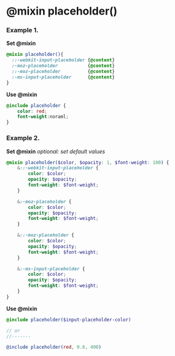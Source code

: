 # @mixin placeholder()

### Example 1.
**Set @mixin**
```scss
@mixin placeholder(){
  ::-webkit-input-placeholder {@content}
  :-moz-placeholder           {@content}
  ::-moz-placeholder          {@content}
  :-ms-input-placeholder      {@content}
}
```

**Use @mixin**
```scss
@include placeholder {
    color: red;
    font-weight:noraml;
}
```

### Example 2.
**Set @mixin**
*optional: set default values*
```scss
@mixin placeholder($color, $opacity: 1, $font-weight: 100) {
    &::-webkit-input-placeholder {
        color: $color;
        opacity: $opacity;
        font-weight: $font-weight;
    }

    &:-moz-placeholder {
        color: $color;
        opacity: $opacity;
        font-weight: $font-weight;
    }

    &::-moz-placeholder {
        color: $color;
        opacity: $opacity;
        font-weight: $font-weight;
    }

    &:-ms-input-placeholder {
        color: $color;
        opacity: $opacity;
        font-weight: $font-weight;
    }
}
```

**Use @mixin**
```scss
@include placeholder($input-placeholder-color)

// or
//-------

@include placeholder(red, 0.8, 400)
```